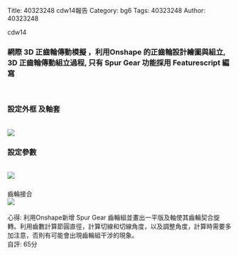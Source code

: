 Title: 40323248 cdw14報告
Category: bg6
Tags: 40323248
Author: 40323248

cdw14
<!-- PELICAN_END_SUMMARY -->
<h3> 網際 3D 正齒輪傳動模擬 ，利用Onshape 的正齒輪設計繪圖與組立, 3D 正齒輪傳動組立過程, 只有 Spur Gear 功能採用 Featurescript 編寫
</h3>
<br/>
<h3> 設定外框 及軸套
</h3>
<br/>
<img src="http://i.imgur.com/5Jq1YIW.png"> 
<br/>
<h3> 設定參數
</h3>
<br/>
<img src="http://i.imgur.com/I0GtRYv.png"> 
<br/>
<h3> 
</h3>齒輪接合
<br/>
<img src="http://i.imgur.com/vsAUF5c.png"> 
<br/>
<br/>
</h3>
心得:
</h3>
利用Onshape新增 Spur Gear 齒輪組並畫出一平版及軸使其齒輪契合旋轉。利用齒數計算節圓直徑，計算切線和切線角度，以及調整角度，計算時需要多加注意，否則有可能會出現齒輪組干涉的現象。
<br/>
</h2>
自評:
</h2>
65分
<br/>


